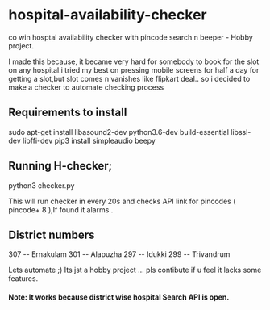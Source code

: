 # hospital-availability-checker
co win hosptal availability checker with pincode search n beeper - Hobby project.

I made this because, it became very hard for somebody to book for the slot on any hospital.i tried my best on pressing mobile screens for half a day for getting a slot,but slot comes n vanishes like flipkart deal.. so i decided to make a checker to automate checking process

## Requirements to  install 

  sudo apt-get install libasound2-dev python3.6-dev   build-essential libssl-dev libffi-dev
  pip3 install simpleaudio beepy

## Running H-checker;

  python3 checker.py <district number> <pincode to check> 

This will run checker in every 20s and checks API link for pincodes ( pincode+ 8 ),If found it alarms .


## District numbers
307 -- Ernakulam
301 -- Alapuzha
297 -- Idukki
299 -- Trivandrum  


Lets automate ;) 
Its jst a hobby project ... pls contibute if u feel it lacks some features.
#### Note: It works because district wise hospital Search API is open.


